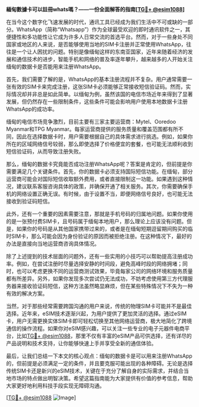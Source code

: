 **緬甸數據卡可以註冊whats嗎？——一份全面解答的指南[[TG💪+ @esim1088](https://t.me/s/esim1088)]**

在当今这个数字化飞速发展的时代，通讯工具已经成为我们生活中不可或缺的一部分。WhatsApp（简称“Whatsapp”）作为全球最受欢迎的即时通讯软件之一，其便捷性和多功能性让它成为许多人日常交流的首选平台。然而，对于一些身处不同国家或地区的人来说，是否能够使用当地的SIM卡注册并正常使用WhatsApp，往往是一个让人困扰的问题。特别是像缅甸这样的东南亚国家，近年来随着经济的发展和通信技术的进步，智能手机和网络的普及率逐年攀升，越来越多的人开始关注缅甸的数据卡是否能用来注册WhatsApp。

首先，我们需要了解的是，WhatsApp的基本注册流程并不复杂。用户通常需要一张有效的SIM卡来完成注册，这张SIM卡必须能够正常接收短信验证码。然而，实际情况却并非总是如此简单。以缅甸为例，虽然该国的电信市场近年来得到了显著发展，但仍然存在一些限制条件，这些条件可能会影响用户使用本地数据卡注册WhatsApp的成功率。

缅甸的电信市场竞争激烈，目前主要有三家主要运营商：Mytel、Ooredoo Myanmar和TPG Myanmar。每家运营商提供的服务质量和覆盖范围都有所不同，因此在选择数据卡时，用户需要根据自己的具体需求进行挑选。例如，如果你所在的区域网络信号较弱，那么即使选择了价格便宜的套餐，也可能无法顺利收到短信验证码，从而导致注册失败。

那么，缅甸的数据卡究竟能否成功注册WhatsApp呢？答案是肯定的，但前提是你需要满足几个关键条件。首先，你的数据卡必须支持国际短信功能。在缅甸，部分运营商可能会对国际短信收取额外费用，或者直接限制这一功能。如果遇到这种情况，建议联系客服咨询具体的政策，并确保开通了相关服务。其次，你需要确保手机的网络设置正确无误。有时候，由于设置不当，即便网络信号良好，也可能无法接收到验证码短信。

此外，还有一个重要的因素需要注意，那就是手机号码的归属地问题。如果你使用的是一张预付费SIM卡，且号码属于缅甸本地用户，那么理论上应该没有问题。但是，如果你的号码是从其他国家携带过来的，或者是在缅甸短期逗留期间购买的临时SIM卡，那么可能会因为身份验证的原因而被拒绝注册。在这种情况下，最好的办法是直接向当地运营商咨询具体情况。

除了上述提到的技术层面的问题外，还有一些实用的小技巧可以帮助提高注册成功率。例如，在尝试注册时尽量选择安静的时间段，避免高峰时段的网络拥堵；同时，也可以考虑更换不同的运营商测试效果，毕竟每家公司的网络环境和服务质量都有所差异。另外，如果你发现多次尝试仍无法成功，不妨考虑使用第三方代理服务器来接收验证码短信，这种方法虽然略显麻烦，但在某些特殊情况下不失为一种有效的解决方案。

当然，对于那些经常需要跨国沟通的用户来说，传统的物理SIM卡可能并不是最佳选择。近年来，eSIM技术逐渐兴起，为用户提供了更加灵活的选择。通过eSIM卡，用户无需更换实体SIM卡即可轻松切换至其他网络运营商，极大地简化了跨境通信的操作流程。如果你对eSIM感兴趣，可以关注一些专业的电子元器件电商平台，比如[TG💪+ @esim1088](https://t.me/s/esim1088)，那里不仅有丰富的eSIM产品可供选择，还有详尽的产品说明和技术支持，让你能够快速上手并享受全新的通信体验。

最后，让我们总结一下本文的核心观点：缅甸的数据卡是可以用来注册WhatsApp的，但前提是必须满足一定的条件，并且要克服可能出现的各种障碍。无论是选择传统SIM卡还是新兴的eSIM技术，关键在于充分了解自身的实际需求，并结合当地市场的特点做出明智决策。希望这篇指南能为大家提供有价值的参考信息，帮助大家更好地利用科技手段实现无障碍沟通。

[[TG💪+ @esim1088](https://t.me/s/esim1088) ![Image](https://i.postimg.cc/4NQfJmqS/Snipaste-2025-05-13-00-14-12.png)]